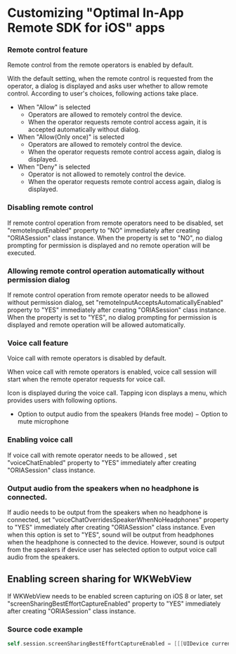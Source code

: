 # Customizing "Optimal In-App Remote SDK for iOS" apps

### Remote control feature
Remote control from the remote operators is enabled by default.

With the default setting, when the remote control is requested from the operator, a dialog is displayed and asks user whether to allow remote control. According to user's choices, following actions take place.

 - When "Allow" is selected
     - Operators are allowed to remotely control the device.
     - When the operator requests remote control access again, it is accepted automatically without dialog.
 - When "Allow(Only once)" is selected
     - Operators are allowed to remotely control the device.
     - When the operator requests remote control access again, dialog is displayed.
 - When "Deny" is selected
     - Operator is not allowed to remotely control the device.
     - When the operator requests remote control access again, dialog is displayed.

### Disabling remote control
If remote control operation from remote operators need to be disabled, set "remoteInputEnabled" property to "NO" immediately after creating "ORIASession" class instance. When the property is set to "NO", no dialog prompting for permission is displayed and no remote operation will be executed.

### Allowing remote control operation automatically without permission dialog
If remote control operation from remote operator needs to be allowed without permission dialog, set "remoteInputAcceptsAutomaticallyEnabled"  property to "YES" immediately after creating "ORIASession" class instance. When the property is set to "YES", no dialog prompting for permission is displayed and remote operation will be allowed automatically. 

### Voice call feature
Voice call with remote operators is disabled by default.

When voice call with remote operators is enabled, voice call session will start when the remote operator requests for voice call.

Icon is displayed during the voice call. Tapping icon displays a menu, which provides users with following options.

 - Option to output audio from the speakers (Hands free mode)
 − Option to mute microphone

### Enabling voice call
If voice call  with remote operator needs to be allowed , set "voiceChatEnabled" property to "YES" immediately after creating "ORIASession" class instance.

### Output audio from the speakers when no headphone is connected.
If audio needs to be output from the speakers when no headphone is connected, set  "voiceChatOverridesSpeakerWhenNoHeadphones" property to "YES" immediately after creating "ORIASession" class instance. Even when this option is set to "YES", sound will be output from headphones when the headphone is connected to the device. However, sound is output from the speakers if device user has selected option to output voice call audio from the speakers.

## Enabling screen sharing for WKWebView
If WKWebView needs to be enabled screen capturing on iOS 8 or later, set "screenSharingBestEffortCaptureEnabled" property to "YES" immediately after creating "ORIASession" class instance.

### Source code example

```objectivec
self.session.screenSharingBestEffortCaptureEnabled = [[[UIDevice currentDevice] systemVersion] floatValue] >= 8.0;
```
